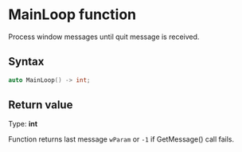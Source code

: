 # MainLoop function

Process window messages until quit message is received.

## Syntax

```cpp
auto MainLoop() -> int;
```

## Return value

Type: **int**

Function returns last message ```wParam``` or ```-1``` if GetMessage() call fails.
